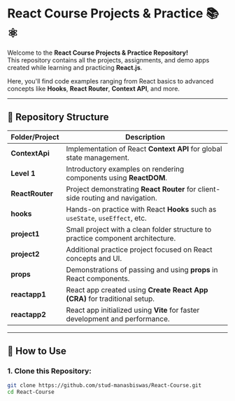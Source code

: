 # React Course Projects & Practice 📚⚛️

Welcome to the **React Course Projects & Practice Repository!**  
This repository contains all the projects, assignments, and demo apps created while learning and practicing **React.js**.

Here, you'll find code examples ranging from React basics to advanced concepts like **Hooks**, **React Router**, **Context API**, and more.

---

## 📂 Repository Structure

| Folder/Project | Description |
|----------------|-------------|
| **ContextApi**  | Implementation of React **Context API** for global state management. |
| **Level 1**     | Introductory examples on rendering components using **ReactDOM**. |
| **ReactRouter** | Project demonstrating **React Router** for client-side routing and navigation. |
| **hooks**       | Hands-on practice with React **Hooks** such as `useState`, `useEffect`, etc. |
| **project1**    | Small project with a clean folder structure to practice component architecture. |
| **project2**    | Additional practice project focused on React concepts and UI. |
| **props**       | Demonstrations of passing and using **props** in React components. |
| **reactapp1**   | React app created using **Create React App (CRA)** for traditional setup. |
| **reactapp2**   | React app initialized using **Vite** for faster development and performance. |

---

## 🚀 How to Use

### 1. Clone this Repository:
```bash
git clone https://github.com/stud-manasbiswas/React-Course.git
cd React-Course
